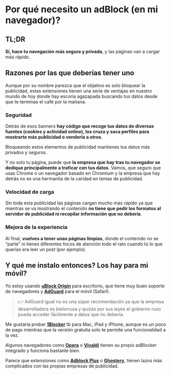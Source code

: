 # Por qué necesito un adBlock (en mi navegador)?

## TL;DR

**Sí, hace tu navegación más segura y privada**, y las páginas van a cargar más rápido.

## Razones por las que deberías tener uno

Aunque por su nombre parezca que el objetivo es solo bloquear la publicidad, estas extensiones tienen una serie de ventajas en nuestro mundo de hoy donde hay escoria agazapada buscando tus datos desde que te terminas el café por la mañana.

### Seguridad

Detrás de esos banners **hay código que recoge tus datos de diversas fuentes (cookies y actividad online), los cruza y saca perfiles para mostrarte más publicidad o venderla a otros**.

Bloqueando estos elementos de publicidad mantienes tus datos más privados y seguros.

Y no solo tu página, puede que **la empresa que hay tras tu navegador se dedique principalmente a traficar con tus datos**. Vamos, que seguro que usas Chrome o un navegador basado en Chromium y la empresa que hay detrás no es una hermanita de la caridad en temas de publicidad.

### Velocidad de carga

Sin toda esta publicidad las páginas cargan mucho más rápido ya que mientras se va mostrando el contenido **no tiene que pedir los formatos al servidor de publicidad ni recopilar información que no debería**.

### Mejora de la experiencia

Al final, **vuelves a tener unas páginas limpias**, donde el contenido no se “parte” ni tienes diferentes focos de atención todo el rato cuando tú lo que querías era leer un post (por ejemplo).

## Y qué me instalo entonces? Los hay para mi móvil?

Yo estoy usando **[uBlock Origin](https://ublockorigin.com/)** para escritorio, que tiene muy buen soporte de navegadores y **[AdGuard](https://adguard.com/es/welcome.html)** para el móvil (Safari).

> 👉 AdGuard igual no es una súper recomendación ya que la empresa desarrolladora es bielorrusa y quizás por sus leyes el gobierno ruso pueda acceder fácilmente a datos que no debería.

Me gustaría probar **[1Blocker](https://1blocker.com/)** tb para Mac, iPad y iPhone, aunque es un poco de pago mientras que la versión gratuita solo te permite una funcionalidad a la vez.

Algunos navegadores como **[Opera](https://www.opera.com/)** o **[Vivaldi](https://vivaldi.com/)** tienen su propio adBlocker integrado y funciona bastante bien.

Parece que extensiones como [**Adblock Plus**](https://www.businessinsider.com/criteo-pays-adblock-plus-to-appear-on-its-acceptable-ads-whitelist-2015-12) o [**Ghostery**](https://venturebeat.com/business/ghostery-a-web-tracking-blocker-that-actually-helps-the-ad-industry/), tienen lazos más complicados con las propias empresas de publicidad.
